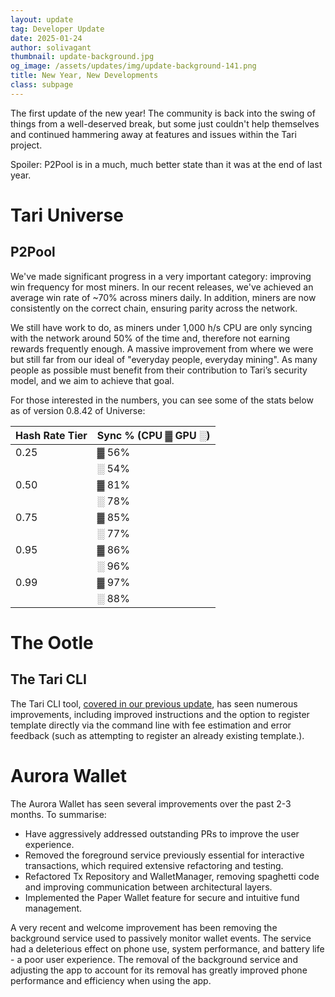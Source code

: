 ```yaml
---
layout: update
tag: Developer Update
date: 2025-01-24
author: solivagant
thumbnail: update-background.jpg
og_image: /assets/updates/img/update-background-141.png
title: New Year, New Developments
class: subpage
---
```

The first update of the new year! The community is back into the swing of things from a well-deserved break, but some just couldn't help themselves and continued hammering away at features and issues within the Tari project.

Spoiler: P2Pool is in a much, much better state than it was at the end of last year.

# Tari Universe
## P2Pool
We've made significant progress in a very important category: improving win frequency for most miners. In our recent releases, we've achieved an average win rate of ~70% across miners daily. In addition, miners are now consistently on the correct chain, ensuring parity across the network.

We still have work to do, as miners under 1,000 h/s CPU are only syncing with the network around 50% of the time and, therefore not earning rewards frequently enough. A massive improvement from where we were but still far from our ideal of "everyday people, everyday mining". As many people as possible must benefit from their contribution to Tari’s security model, and we aim to achieve that goal.

For those interested in the numbers, you can see some of the stats below as of version 0.8.42 of Universe:

| Hash Rate Tier | Sync % (CPU ▓ GPU ░) |
|----------|----------|
| 0.25  | ▓  56% |
|       | ░  54% |
| 0.50  | ▓  81% |
|       | ░  78% |
| 0.75  | ▓  85% |
|       | ░  77% |
| 0.95  | ▓  86% |
|       | ░  96% |
| 0.99  | ▓  97% |
|       | ░  88% |

# The Ootle
## The Tari CLI

The Tari CLI tool, [covered in our previous update](https://tari.com/updates/2024-11-26-update-138), has seen numerous improvements, including improved instructions and the option to register template directly via the command line with fee estimation and error feedback (such as attempting to register an already existing template.).

# Aurora Wallet
The Aurora Wallet has seen several improvements over the past 2-3 months. To summarise:

* Have aggressively addressed outstanding PRs to improve the user experience.
* Removed the foreground service previously essential for interactive transactions, which required extensive refactoring and testing.
* Refactored Tx Repository and WalletManager, removing spaghetti code and improving communication between architectural layers.
* Implemented the Paper Wallet feature for secure and intuitive fund management.

A very recent and welcome improvement has been removing the background service used to passively monitor wallet events. The service had a deleterious effect on phone use, system performance, and battery life - a poor user experience. The removal of the background service and adjusting the app to account for its removal has greatly improved phone performance and efficiency when using the app.